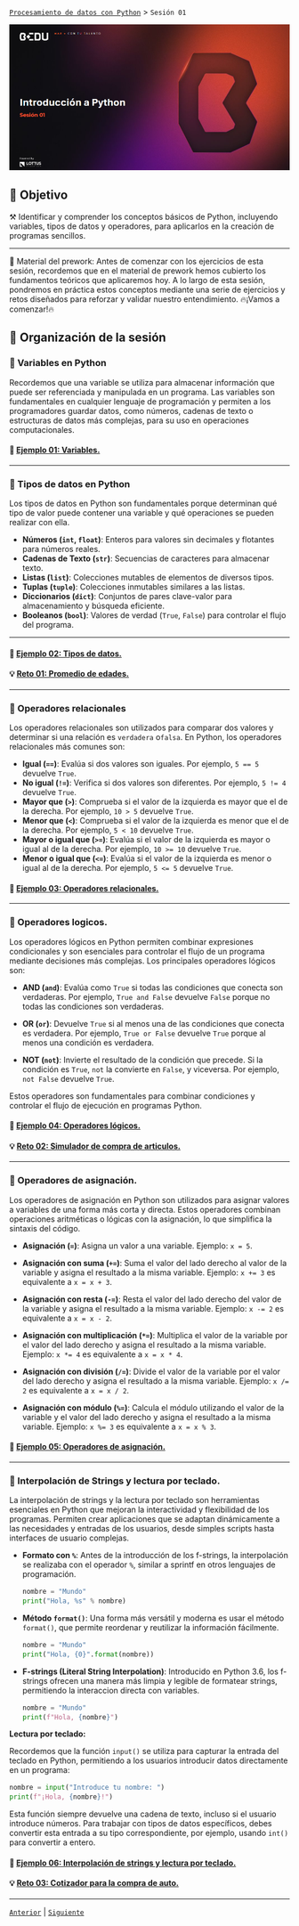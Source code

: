 [`Procesamiento de datos con Python`](../Readme.md) > `Sesión 01`

<div align="center">
    <img src="Imagenes/S01_Bedu.png" alt="Sesion_01">
</div>

## 🎯 Objetivo

⚒️ Identificar y comprender los conceptos básicos de Python, incluyendo variables, tipos de datos y operadores, para aplicarlos en la creación de programas sencillos.

---

📘 Material del prework:
Antes de comenzar con los ejercicios de esta sesión, recordemos que en el material de prework hemos cubierto los fundamentos teóricos que aplicaremos hoy. A lo largo de esta sesión, pondremos en práctica estos conceptos mediante una serie de ejercicios y retos diseñados para reforzar y validar nuestro entendimiento. 🔥¡Vamos a comenzar!🔥

## 📂 Organización de la sesión

### 📖 Variables en Python
Recordemos que una variable se utiliza para almacenar información que puede ser referenciada y manipulada en un programa. Las variables son fundamentales en cualquier lenguaje de programación y permiten a los programadores guardar datos, como números, cadenas de texto o estructuras de datos más complejas, para su uso en operaciones computacionales.

#### 📜 [Ejemplo 01: Variables.](Ejemplo-01/Readme.md)

---

### 📖 Tipos de datos en Python

Los tipos de datos en Python son fundamentales porque determinan qué tipo de valor puede contener una variable y qué operaciones se pueden realizar con ella. 

- **Números (`int`, `float`)**: Enteros para valores sin decimales y flotantes para números reales.
- **Cadenas de Texto (`str`)**: Secuencias de caracteres para almacenar texto.
- **Listas (`list`)**: Colecciones mutables de elementos de diversos tipos.
- **Tuplas (`tuple`)**: Colecciones inmutables similares a las listas.
- **Diccionarios (`dict`)**: Conjuntos de pares clave-valor para almacenamiento y búsqueda eficiente.
- **Booleanos (`bool`)**: Valores de verdad (`True`, `False`) para controlar el flujo del programa.

---

#### 📜 [Ejemplo 02: Tipos de datos.](Ejemplo-02/Readme.md)

#### 💡 [Reto 01: Promedio de edades.](Reto-01/Readme.md)

---

### 📖 Operadores relacionales

Los operadores relacionales son utilizados para comparar dos valores y determinar si una relación es `verdadera` o`falsa`. En Python, los operadores relacionales más comunes son:

- **Igual (`==`)**: Evalúa si dos valores son iguales. Por ejemplo, `5 == 5` devuelve `True`.
- **No igual (`!=`)**: Verifica si dos valores son diferentes. Por ejemplo, `5 != 4` devuelve `True`.
- **Mayor que (`>`)**: Comprueba si el valor de la izquierda es mayor que el de la derecha. Por ejemplo, `10 > 5` devuelve `True`.
- **Menor que (`<`)**: Comprueba si el valor de la izquierda es menor que el de la derecha. Por ejemplo, `5 < 10` devuelve `True`.
- **Mayor o igual que (`>=`)**: Evalúa si el valor de la izquierda es mayor o igual al de la derecha. Por ejemplo, `10 >= 10` devuelve `True`.
- **Menor o igual que (`<=`)**: Evalúa si el valor de la izquierda es menor o igual al de la derecha. Por ejemplo, `5 <= 5` devuelve `True`.

#### 📜 [Ejemplo 03: Operadores relacionales.](Ejemplo-03/Readme.md)

---

### 📖 Operadores logicos.

Los operadores lógicos en Python permiten combinar expresiones condicionales y son esenciales para controlar el flujo de un programa mediante decisiones más complejas. Los principales operadores lógicos son:

- **AND (`and`)**: Evalúa como `True` si todas las condiciones que conecta son verdaderas. Por ejemplo, `True and False` devuelve `False` porque no todas las condiciones son verdaderas.

- **OR (`or`)**: Devuelve `True` si al menos una de las condiciones que conecta es verdadera. Por ejemplo, `True or False` devuelve `True` porque al menos una condición es verdadera.

- **NOT (`not`)**: Invierte el resultado de la condición que precede. Si la condición es `True`, `not` la convierte en `False`, y viceversa. Por ejemplo, `not False` devuelve `True`.

Estos operadores son fundamentales para combinar condiciones y controlar el flujo de ejecución en programas Python.


#### 📜 [Ejemplo 04: Operadores lógicos.](Ejemplo-04/Readme.md)

#### 💡 [Reto 02: Simulador de compra de articulos.](Reto-02/Readme.md)
---


### 📖 Operadores de asignación.

Los operadores de asignación en Python son utilizados para asignar valores a variables de una forma más corta y directa. Estos operadores combinan operaciones aritméticas o lógicas con la asignación, lo que simplifica la sintaxis del código.

- **Asignación (`=`)**: Asigna un valor a una variable. Ejemplo: `x = 5`.

- **Asignación con suma (`+=`)**: Suma el valor del lado derecho al valor de la variable y asigna el resultado a la misma variable. Ejemplo: `x += 3` es equivalente a `x = x + 3`.

- **Asignación con resta (`-=`)**: Resta el valor del lado derecho del valor de la variable y asigna el resultado a la misma variable. Ejemplo: `x -= 2` es equivalente a `x = x - 2`.

- **Asignación con multiplicación (`*=`)**: Multiplica el valor de la variable por el valor del lado derecho y asigna el resultado a la misma variable. Ejemplo: `x *= 4` es equivalente a `x = x * 4`.

- **Asignación con división (`/=`)**: Divide el valor de la variable por el valor del lado derecho y asigna el resultado a la misma variable. Ejemplo: `x /= 2` es equivalente a `x = x / 2`.

- **Asignación con módulo (`%=`)**: Calcula el módulo utilizando el valor de la variable y el valor del lado derecho y asigna el resultado a la misma variable. Ejemplo: `x %= 3` es equivalente a `x = x % 3`.

#### 📜 [Ejemplo 05: Operadores de asignación.](Ejemplo-05/Readme.md)


---

### 📖 Interpolación de Strings y lectura por teclado.

La interpolación de strings y la lectura por teclado son herramientas esenciales en Python que mejoran la interactividad y flexibilidad de los programas. Permiten crear aplicaciones que se adaptan dinámicamente a las necesidades y entradas de los usuarios, desde simples scripts hasta interfaces de usuario complejas.


- **Formato con `%`**:
   Antes de la introducción de los f-strings, la interpolación se realizaba con el operador `%`, similar a sprintf en otros lenguajes de programación.
   ```python
   nombre = "Mundo"
   print("Hola, %s" % nombre)
   ```

- **Método `format()`**:
   Una forma más versátil y moderna es usar el método `format()`, que permite reordenar y reutilizar la información fácilmente.
   ```python
   nombre = "Mundo"
   print("Hola, {0}".format(nombre))
   ```

- **F-strings (Literal String Interpolation)**:
   Introducido en Python 3.6, los f-strings ofrecen una manera más limpia y legible de formatear strings, permitiendo la interaccion directa con variables.
   ```python
   nombre = "Mundo"
   print(f"Hola, {nombre}")
   ```

**Lectura por teclado:**

Recordemos que la función `input()` se utiliza para capturar la entrada del teclado en Python, permitiendo a los usuarios introducir datos directamente en un programa:

```python
nombre = input("Introduce tu nombre: ")
print(f"¡Hola, {nombre}!")
```

Esta función siempre devuelve una cadena de texto, incluso si el usuario introduce números. Para trabajar con tipos de datos específicos, debes convertir esta entrada a su tipo correspondiente, por ejemplo, usando `int()` para convertir a entero.

#### 📜 [Ejemplo 06: Interpolación de strings y lectura por teclado.](Ejemplo-06/Readme.md)

#### 💡 [Reto 03: Cotizador para la compra de auto.](Reto-03/Readme.md)
---
[`Anterior`](../Readme.md) | [`Siguiente`](../Sesion-02/Readme.md)
